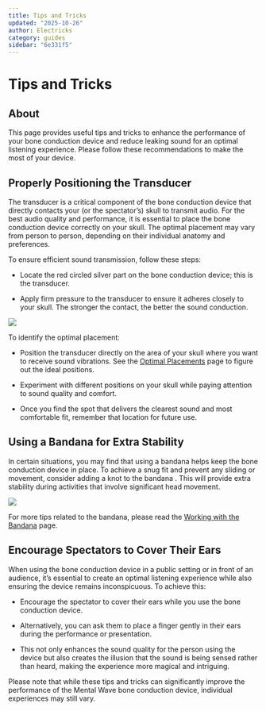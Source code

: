 ```yaml
---
title: Tips and Tricks
updated: "2025-10-26"
author: Electricks
category: guides
sidebar: "6e331f5"
---
```


# Tips and Tricks

## About

This page provides useful tips and tricks to enhance the performance of your bone conduction device and reduce leaking sound for an optimal listening experience. Please follow these recommendations to make the most of your device.

## Properly Positioning the Transducer

The transducer is a critical component of the bone conduction device that directly contacts your (or the spectator’s) skull to transmit audio. For the best audio quality and performance, it is essential to place the bone conduction device correctly on your skull. The optimal placement may vary from person to person, depending on their individual anatomy and preferences.

To ensure efficient sound transmission, follow these steps:

- Locate the red circled silver part on the bone conduction device; this is the transducer.

- Apply firm pressure to the transducer to ensure it adheres closely to your skull. The stronger the contact, the better the sound conduction.

![](https://electricks.info/wp-content/uploads/2024/09/mental-wave-photo-225x300.jpg)

To identify the optimal placement:

- Position the transducer directly on the area of your skull where you want to receive sound vibrations. See the [Optimal Placements](https://electricks.info/docs/mental-wave/optimal-placements/) page to figure out the ideal positions.

- Experiment with different positions on your skull while paying attention to sound quality and comfort.

- Once you find the spot that delivers the clearest sound and most comfortable fit, remember that location for future use.

## Using a Bandana for Extra Stability

In certain situations, you may find that using a bandana helps keep the bone conduction device in place. To achieve a snug fit and prevent any sliding or movement, consider adding a knot to the bandana . This will provide extra stability during activities that involve significant head movement.

![](https://electricks.info/wp-content/uploads/2024/09/knot-300x225.jpg)

For more tips related to the bandana, please read the [Working with the Bandana](https://electricks.info/docs/mental-wave/working-with-the-bandana/) page.

## Encourage Spectators to Cover Their Ears

When using the bone conduction device in a public setting or in front of an audience, it’s essential to create an optimal listening experience while also ensuring the device remains inconspicuous. To achieve this:

- Encourage the spectator to cover their ears while you use the bone conduction device.

- Alternatively, you can ask them to place a finger gently in their ears during the performance or presentation.

- This not only enhances the sound quality for the person using the device but also creates the illusion that the sound is being sensed rather than heard, making the experience more magical and intriguing.

Please note that while these tips and tricks can significantly improve the performance of the Mental Wave bone conduction device, individual experiences may still vary.